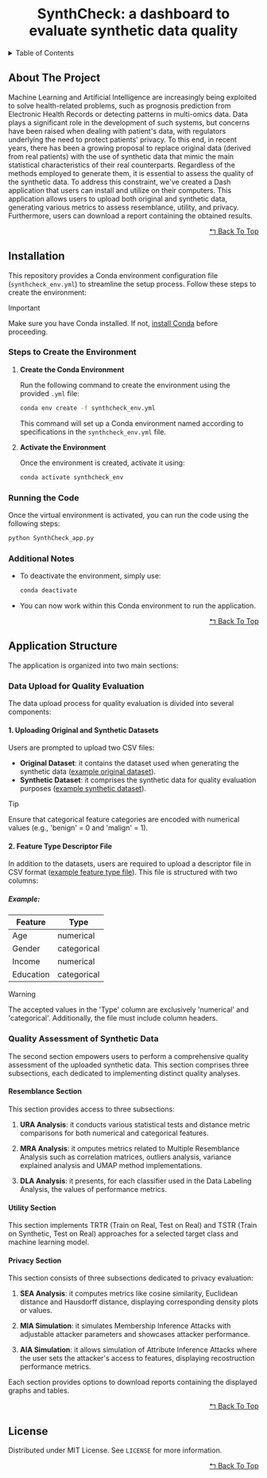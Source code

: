 <div id="top"></div>

<div align="center">
  <h1>
    SynthCheck: a dashboard to evaluate synthetic data quality
  </h1>
</div>

<!-- TABLE OF CONTENTS -->
<details>
  <summary>Table of Contents</summary>
  <ol>
    <li><a href="#about-the-project">About The Project</a></li>
    <li><a href="#installation">Installation</a></li>
    <li><a href="#application-structure">Application Structure</a></li>
    <li><a href="#license">License</a></li>
  </ol>
</details>

## About The Project

Machine Learning and Artificial Intelligence are increasingly being exploited to solve health-related problems, such as prognosis prediction from Electronic Health Records or detecting patterns in multi-omics data. Data plays a significant role in the development of such systems, but concerns have been raised when dealing with patient's data, with regulators underlying the need to protect patients' privacy. To this end, in recent years, there has been a growing proposal to replace original data (derived from real patients) with the use of synthetic data that mimic the main statistical characteristics of their real counterparts.
Regardless of the methods employed to generate them, it is essential to assess the quality of the synthetic data. To address this constraint, we've created a Dash application that users can install and utilize on their computers. This application allows users to upload both original and synthetic data, generating various metrics to assess resemblance, utility, and privacy. Furthermore, users can download a report containing the obtained results.

<p align="right"><a href="#top">↰ Back To Top</a></p>

## Installation

This repository provides a Conda environment configuration file (`synthcheck_env.yml`) to streamline the setup process. Follow these steps to create the environment:

> [!IMPORTANT]
> Make sure you have Conda installed. If not, [install Conda](https://conda.io/projects/conda/en/latest/user-guide/install/index.html) before proceeding.

### Steps to Create the Environment

1. **Create the Conda Environment**

    Run the following command to create the environment using the provided `.yml` file:

    ```bash
    conda env create -f synthcheck_env.yml
    ```

    This command will set up a Conda environment named according to specifications in the `synthcheck_env.yml` file.

2. **Activate the Environment**

    Once the environment is created, activate it using:

    ```bash
    conda activate synthcheck_env
    ```

### Running the Code

Once the virtual environment is activated, you can run the code using the following steps:

```bash
python SynthCheck_app.py
```

### Additional Notes

- To deactivate the environment, simply use:

    ```bash
    conda deactivate
    ```

- You can now work within this Conda environment to run the application.

<p align="right"><a href="#top">↰ Back To Top</a></p>

## Application Structure

The application is organized into two main sections:

### Data Upload for Quality Evaluation

The data upload process for quality evaluation is divided into several components:

#### 1. Uploading Original and Synthetic Datasets
Users are prompted to upload two CSV files:
- **Original Dataset**: it contains the dataset used when generating the synthetic data ([example original dataset](example%20datasets/original_dataset.csv)).
- **Synthetic Dataset**: it comprises the synthetic data for quality evaluation purposes ([example synthetic dataset](example%20datasets/synthetic_dataset.csv)).

> [!TIP]
> Ensure that categorical feature categories are encoded with numerical values (e.g., 'benign' = 0 and 'malign' = 1).

#### 2. Feature Type Descriptor File
In addition to the datasets, users are required to upload a descriptor file in CSV format ([example feature type file](example%20datasets/features_types.csv)). This file is structured with two columns:

##### Example:

| Feature         | Type       |
|-----------------|------------|
| Age             | numerical  |
| Gender          | categorical|
| Income          | numerical  |
| Education       | categorical|

> [!WARNING]
> The accepted values in the 'Type' column are exclusively 'numerical' and 'categorical'. Additionally, the file must include column headers.

### Quality Assessment of Synthetic Data

The second section empowers users to perform a comprehensive quality assessment of the uploaded synthetic data. This section comprises three subsections, each dedicated to implementing distinct quality analyses.

#### Resemblance Section

This section provides access to three subsections:

1. **URA Analysis**: it conducts various statistical tests and distance metric comparisons for both numerical and categorical features.

2. **MRA Analysis**: it omputes metrics related to Multiple Resemblance Analysis such as correlation matrices, outliers analysis, variance explained analysis and UMAP method implementations.

3. **DLA Analysis**: it presents, for each classifier used in the Data Labeling Analysis, the values of performance metrics.

#### Utility Section

This section implements TRTR (Train on Real, Test on Real) and TSTR (Train on Synthetic, Test on Real) approaches for a selected target class and machine learning model.

#### Privacy Section

This section consists of three subsections dedicated to privacy evaluation:

1. **SEA Analysis**: it computes metrics like cosine similarity, Euclidean distance and Hausdorff distance, displaying corresponding density plots or values.

2. **MIA Simulation**: it simulates Membership Inference Attacks with adjustable attacker parameters and showcases attacker performance.

3. **AIA Simulation**: it allows simulation of Attribute Inference Attacks where the user sets the attacker's access to features, displaying recostruction performance metrics.

Each section provides options to download reports containing the displayed graphs and tables.

<p align="right"><a href="#top">↰ Back To Top</a></p>

## License

Distributed under MIT License. See `LICENSE` for more information.

<p align="right"><a href="#top">↰ Back To Top</a></p>
